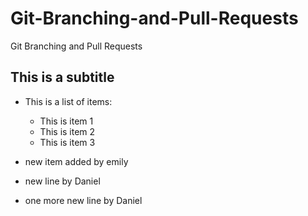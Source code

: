 # Git-Branching-and-Pull-Requests

Git Branching and Pull Requests

## This is a subtitle

- This is a list of items:

  - This is item 1
  - This is item 2
  - This is item 3

- new item added by emily
- new line by Daniel
- one more new line by Daniel
